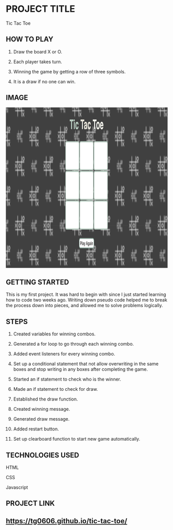 
<h1>PROJECT TITLE</h1>

Tic Tac Toe 

<h2>HOW TO PLAY</h2>

1. Draw the board X or O.

2. Each player takes turn.

3. Winning the game by getting a row of three symbols. 

4. It is a draw if no one can win. 

<h2>IMAGE</h2>

<img src="images/Tic-Tac-Toe.png" width="1400px" height="500px">

<h2>GETTING STARTED</h2>

This is my first project. It was hard to begin with since I just started learning how to code two weeks ago. Writing down pseudo code helped me to break the process down into pieces, and allowed me to solve problems logically.  

<h2>STEPS</h2>

1. Created variables for winning combos.

2. Generated a for loop to go through each winning combo.

3. Added event listeners for every winning combo.

4. Set up a conditional statement that not allow overwriting in the same boxes and stop writing in any boxes after completing the game.

5. Started an if statement to check who is the winner.

6. Made an if statement to check for draw.

7. Established the draw function.

8. Created winning message. 

9. Generated draw message.

10. Added restart button.

11. Set up clearboard function to start new game automatically.

<h2>TECHNOLOGIES USED</h2>

HTML

CSS

Javascript 

<h2>PROJECT LINK<h2>

https://tg0606.github.io/tic-tac-toe/






